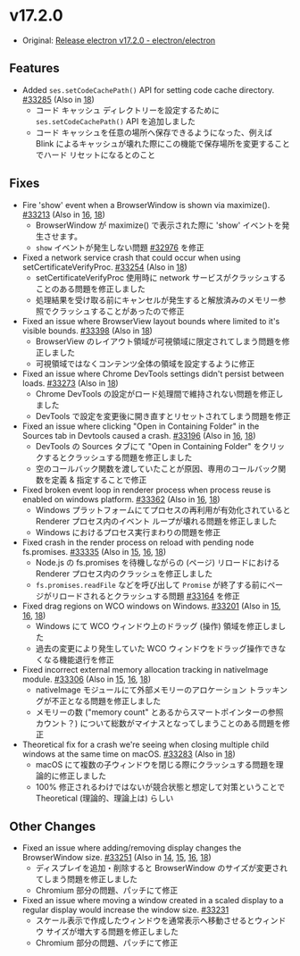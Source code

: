 # v17.2.0

- Original: [Release electron v17.2.0 - electron/electron](https://github.com/electron/electron/releases/tag/v17.2.0)

## Features

- Added `ses.setCodeCachePath()` API for setting code cache directory. [#33285](https://github.com/electron/electron/pull/33285) (Also in [18](https://github.com/electron/electron/pull/33286))
  - コード キャッシュ ディレクトリーを設定するために `ses.setCodeCachePath()` API を追加しました
  - コード キャッシュを任意の場所へ保存できるようになった、例えば Blink によるキャッシュが壊れた際にこの機能で保存場所を変更することでハード リセットになるとのこと

## Fixes

- Fire 'show' event when a BrowserWindow is shown via maximize(). [#33213](https://github.com/electron/electron/pull/33213) (Also in [16](https://github.com/electron/electron/pull/33212), [18](https://github.com/electron/electron/pull/33214))
  - BrowserWindow が maximize() で表示された際に 'show' イベントを発生させます。
  - `show` イベントが発生しない問題 [#32976](https://github.com/electron/electron/issues/32976) を修正
- Fixed a network service crash that could occur when using setCertificateVerifyProc. [#33254](https://github.com/electron/electron/pull/33254) (Also in [18](https://github.com/electron/electron/pull/33253))
  - setCertificateVerifyProc 使用時に network サービスがクラッシュすることのある問題を修正しました
  - 処理結果を受け取る前にキャンセルが発生すると解放済みのメモリー参照でクラッシュすることがあったので修正
- Fixed an issue where BrowserView layout bounds where limited to it's visible bounds. [#33398](https://github.com/electron/electron/pull/33398) (Also in [18](https://github.com/electron/electron/pull/33399))
  - BrowserView のレイアウト領域が可視領域に限定されてしまう問題を修正しました
  - 可視領域ではなくコンテンツ全体の領域を設定するように修正
- Fixed an issue where Chrome DevTools settings didn't persist between loads. [#33273](https://github.com/electron/electron/pull/33273) (Also in [18](https://github.com/electron/electron/pull/33206))
  - Chrome DevTools の設定がロード処理間で維持されない問題を修正しました
  - DevTools で設定を変更後に開き直すとリセットされてしまう問題を修正
- Fixed an issue where clicking "Open in Containing Folder" in the Sources tab in Devtools caused a crash. [#33196](https://github.com/electron/electron/pull/33196) (Also in [16](https://github.com/electron/electron/pull/33313), [18](https://github.com/electron/electron/pull/33197))
  - DevTools の Sources タブにて "Open in Containing Folder" をクリックするとクラッシュする問題を修正しました
  - 空のコールバック関数を渡していたことが原因、専用のコールバック関数を定義 & 指定することで修正
- Fixed broken event loop in renderer process when process reuse is enabled on windows platform. [#33362](https://github.com/electron/electron/pull/33362) (Also in [16](https://github.com/electron/electron/pull/33363), [18](https://github.com/electron/electron/pull/33361))
  - Windows プラットフォームにてプロセスの再利用が有効化されていると Renderer プロセス内のイベント ループが壊れる問題を修正しました
  - Windows におけるプロセス実行まわりの問題を修正
- Fixed crash in the render process on reload with pending node fs.promises. [#33335](https://github.com/electron/electron/pull/33335) (Also in [15](https://github.com/electron/electron/pull/33300), [16](https://github.com/electron/electron/pull/33301), [18](https://github.com/electron/electron/pull/33302))
  - Node.js の fs.promises を待機しながらの (ページ) リロードにおける Renderer プロセス内のクラッシュを修正しました
  - `fs.promises.readFile` などを呼び出して `Promise` が終了する前にページがリロードされるとクラッシュする問題 [#33164](https://github.com/electron/electron/issues/33164) を修正
- Fixed drag regions on WCO windows on Windows. [#33201](https://github.com/electron/electron/pull/33201) (Also in [15](https://github.com/electron/electron/pull/33199), [16](https://github.com/electron/electron/pull/33200), [18](https://github.com/electron/electron/pull/33202))
  - Windows にて WCO ウィンドウ上のドラッグ (操作) 領域を修正しました
  - 過去の変更により発生していた WCO ウィンドウをドラッグ操作できなくなる機能退行を修正
- Fixed incorrect external memory allocation tracking in nativeImage module. [#33306](https://github.com/electron/electron/pull/33306) (Also in [15](https://github.com/electron/electron/pull/33311), [16](https://github.com/electron/electron/pull/33312), [18](https://github.com/electron/electron/pull/33305))
  - nativeImage モジュールにて外部メモリーのアロケーション トラッキングが不正となる問題を修正しました
  - メモリーの数 ("memory count" とあるからスマートポインターの参照カウント？) について総数がマイナスとなってしまうことのある問題を修正
- Theoretical fix for a crash we're seeing when closing multiple child windows at the same time on macOS. [#33283](https://github.com/electron/electron/pull/33283) (Also in [18](https://github.com/electron/electron/pull/33284))
  - macOS にて複数の子ウィンドウを閉じる際にクラッシュする問題を理論的に修正しました
  - 100% 修正されるわけではないが競合状態と想定して対策ということで Theoretical (理論的、理論上は) らしい

## Other Changes

- Fixed an issue where adding/removing display changes the BrowserWindow size. [#33251](https://github.com/electron/electron/pull/33251) (Also in [14](https://github.com/electron/electron/pull/33247), [15](https://github.com/electron/electron/pull/33248), [16](https://github.com/electron/electron/pull/33249), [18](https://github.com/electron/electron/pull/33250))
  - ディスプレイを追加・削除すると BrowserWindow のサイズが変更されてしまう問題を修正しました
  - Chromium 部分の問題、パッチにて修正
- Fixed an issue where moving a window created in a scaled display to a regular display would increase the window size. [#33231](https://github.com/electron/electron/pull/33231)
  - スケール表示で作成したウィンドウを通常表示へ移動させるとウィンドウ サイズが増大する問題を修正しました
  - Chromium 部分の問題、パッチにて修正
